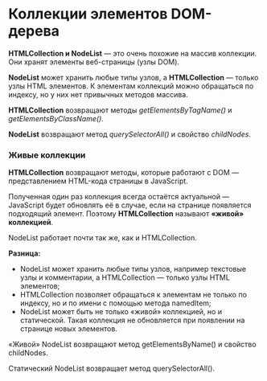 # Коллекции элементов DOM-дерева

**HTMLCollection и NodeList** — это очень похожие на массив коллекции. Они хранят элементы веб-страницы (узлы DOM). 

**NodeList** может хранить любые типы узлов, а **HTMLCollection** — только узлы HTML элементов. К элементам коллекций можно обращаться по индексу, но у них нет привычных методов массива.

**HTMLCollection** возвращают методы *getElementsByTagName()* и *getElementsByClassName()*.

**NodeList** возвращают метод *querySelectorAll()* и свойство *childNodes*.

### Живые коллекции
**HTMLCollection** возвращают методы, которые работают с DOM — представлением HTML-кода страницы в JavaScript.

Полученная один раз коллекция всегда остаётся актуальной — JavaScript будет обновлять её в случае, если на странице появляется подходящий элемент. 
Поэтому **HTMLCollection** называют **«живой» коллекцией**.

NodeList работает почти так же, как и HTMLCollection.

**Разница:**
* NodeList может хранить любые типы узлов, например текстовые узлы и комментарии, а HTMLCollection — только узлы HTML элементов;
* HTMLCollection позволяет обращаться к элементам не только по индексу, но и по имени с помощью метода namedItem;
* NodeList может быть не только «живой» коллекцией, но и статической. Такая коллекция не обновляется при появлении на странице новых элементов.

«Живой» NodeList возвращают метод getElementsByName() и свойство childNodes.

Статический NodeList возвращает метод querySelectorAll().

